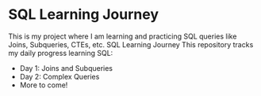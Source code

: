 # SQL Learning Journey

This is my project where I am learning and practicing SQL queries like Joins, Subqueries, CTEs, etc.
SQL Learning Journey
This repository tracks my daily progress learning SQL:
- Day 1: Joins and Subqueries
- Day 2: Complex Queries
- More to come!